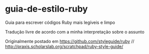 # guia-de-estilo-ruby
Guia para escrever códigos Ruby mais legíveis e limpo

Tradução livre de acordo com a minha interpretação sobre o assunto

Originalmente postado em https://github.com/styleguide/ruby  // http://praxis.scholarslab.org/scratchpad/ruby-style-guide/

